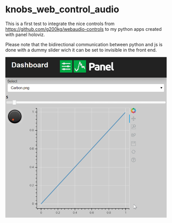 # knobs_web_control_audio

This is a first test to integrate the nice controls from  https://github.com/g200kg/webaudio-controls to my python apps created with panel holoviz. 

Please note that the bidirectional communication between python and js is done with a dummy slider wich it can be set to invisible in the front end. 


![Alt text](/knobs001.gif?raw=true "Title")
